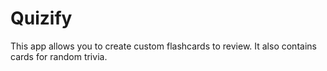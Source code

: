 # Quizify

This app allows you to create custom flashcards to review. It also contains cards for random trivia.
